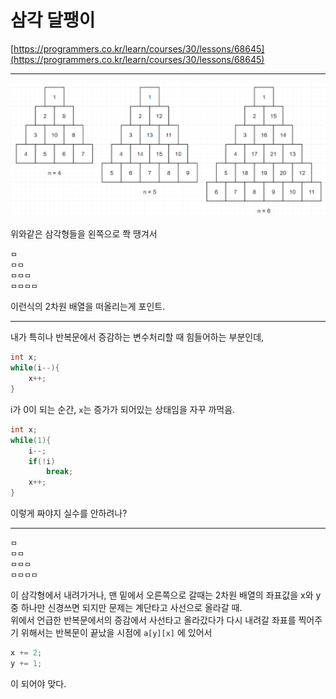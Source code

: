 # 삼각 달팽이

[https://programmers.co.kr/learn/courses/30/lessons/68645](https://programmers.co.kr/learn/courses/30/lessons/68645)

---

![img](./img.png)

위와같은 삼각형들을 왼쪽으로 쫙 땡겨서

```
ㅁ
ㅁㅁ
ㅁㅁㅁ
ㅁㅁㅁㅁ
```

이런식의 2차원 배열을 떠올리는게 포인트.

---

내가 특히나 반복문에서 증감하는 변수처리할 때 힘들어하는 부분인데,

```cpp
int x;
while(i--){
    x++;
}
```

i가 0이 되는 순간, `x`는 증가가 되어있는 상태임을 자꾸 까먹음.

```cpp
int x;
while(1){
    i--;
    if(!i)
        break;
    x++;
}
```

이렇게 짜야지 실수를 안하려나?

---

```
ㅁ
ㅁㅁ
ㅁㅁㅁ
ㅁㅁㅁㅁ
```

이 삼각형에서 내려가거나, 맨 밑에서 오른쪽으로 갈때는 2차원 배열의 좌표값을 x와 y중 하나만 신경쓰면 되지만 문제는 계단타고 사선으로 올라갈 때.  
위에서 언급한 반복문에서의 증감에서 사선타고 올라갔다가 다시 내려갈 좌표를 찍어주기 위해서는 반복문이 끝났을 시점에 `a[y][x]` 에 있어서

```cpp
x += 2;
y += 1;
```

이 되어야 맞다.
